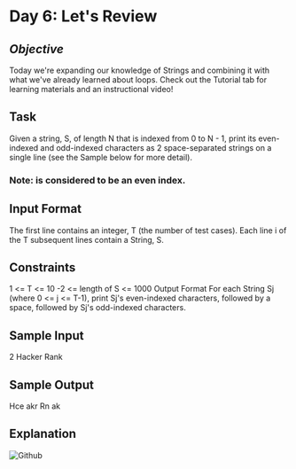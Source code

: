 # **Day 6: Let's Review**
## *Objective*
Today we're expanding our knowledge of Strings and combining it with what we've already learned about loops. Check out the Tutorial tab for learning materials and an instructional video!

## Task
Given a string, S, of length N that is indexed from 0 to N - 1, print its even-indexed and odd-indexed characters as 2 space-separated strings on a single line (see the Sample below for more detail).

### Note: is considered to be an even index.

## Input Format
The first line contains an integer, T (the number of test cases). Each line i of the T subsequent lines contain a String, S.

## Constraints
1 <= T <= 10
-2 <= length of S <= 1000
Output Format
For each String Sj (where 0 <= j <= T-1), print Sj's even-indexed characters, followed by a space, followed by Sj's odd-indexed characters.

## Sample Input
2
Hacker
Rank
## Sample Output
Hce akr
Rn ak
## Explanation 
![Github](https://github.com/kalpak92/HackerRank-30-Days-of-Code/blob/master/Day%206/explanation.PNG)
